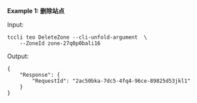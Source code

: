 **Example 1: 删除站点**



Input: 

```
tccli teo DeleteZone --cli-unfold-argument  \
    --ZoneId zone-27q0p0bali16
```

Output: 
```
{
    "Response": {
        "RequestId": "2ac50bka-7dc5-4fq4-96ce-89825d53jkl1"
    }
}
```

